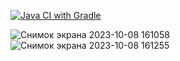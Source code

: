 [![Java CI with Gradle](https://github.com/wbposha/reporting/actions/workflows/gradle.yml/badge.svg)](https://github.com/wbposha/reporting/actions/workflows/gradle.yml)

![Снимок экрана 2023-10-08 161058](https://github.com/wbposha/reporting/assets/135736179/4580a4f9-b7ac-4b7c-8066-25aa2763806c)
![Снимок экрана 2023-10-08 161255](https://github.com/wbposha/reporting/assets/135736179/b9320727-2907-4f3b-8cd9-0f6802bb01c5)

